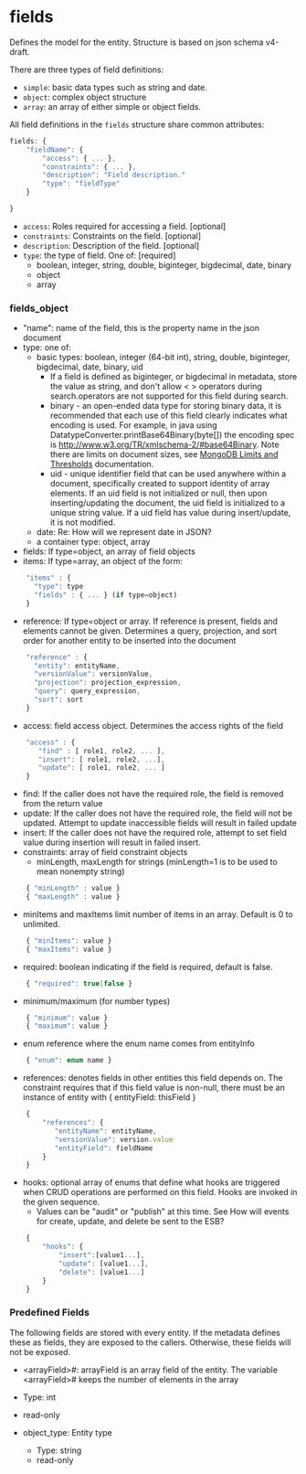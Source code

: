 # fields
Defines the model for the entity.  Structure is based on json schema v4-draft.

There are three types of field definitions:
* `simple`: basic data types such as string and date.
* `object`: complex object structure
* `array`: an array of either simple or object fields.

All field definitions in the `fields` structure share common attributes:

```javascript
fields: {
    "fieldName": {
        "access": { ... },
        "constraints": { ... },
        "description": "Field description."
        "type": "fieldType"
    }

}
```

* `access`: Roles required for accessing a field. [optional]
* `constraints`: Constraints on the field. [optional]
* `description`: Description of the field. [optional]
* `type`: the type of field. One of: [required]
    * boolean, integer, string, double, biginteger, bigdecimal, date, binary
    * object
    * array


### fields_object

* "name": name of the field, this is the property name in the json document
* type: one of:
   *  basic types: boolean, integer (64-bit int), string, double, biginteger, bigdecimal, date, binary, uid
       * If a field is defined as biginteger, or bigdecimal in metadata, store the value as string, and don't allow &lt; &gt; operators during search.operators are not supported for this field during search.
       * binary - an open-ended data type for storing binary data, it is recommended that each use of this field clearly indicates what encoding is used.  For example, in java using DatatypeConverter.printBase64Binary(byte[]) the encoding spec is http://www.w3.org/TR/xmlschema-2/#base64Binary.  Note there are limits on document sizes, see [MongoDB Limits and Thresholds](http://docs.mongodb.org/manual/reference/limits/#BSON-Document-Size) documentation.
       * uid - unique identifier field that can be used anywhere within a document, specifically created to support identity of array elements. If an uid field is not initialized or null, then upon inserting/updating the document, the uid field is initialized to a unique string value. If a uid field has value during insert/update, it is not modified.
   * date: Re: How will we represent date in JSON?
   * a container type: object, array
* fields: If type=object, an array of field objects
* items: If type=array, an object of the form:
```javascript
    "items" : {
      "type": type
      "fields" : { ... } (if type=object)
    }
```
* reference: If type=object or array. If reference is present, fields and elements cannot be given. Determines a query, projection, and sort order for another entity to be inserted into the document
```javascript
    "reference" : {
      "entity": entityName,
      "versionValue": versionValue,
      "projection": projection_expression,
      "query": query_expression,
      "sort": sort
    }
```
* access: field access object. Determines the access rights of the field
```javascript
    "access" : {
       "find" : [ role1, role2, ... ],
       "insert": [ role1, role2, ...],
       "update": [ role1, role2, ... ]
    }
```

  *  find: If the caller does not have the required role, the field is removed from the return value
  *  update: If the caller does not have the required role, the field will not be updated. Attempt to update inaccessible fields will result in failed update
  *  insert: If the caller does not have the required role, attempt to set field value during insertion will result in failed insert.
*  constraints: array of field constraint objects
   *  minLength, maxLength for strings (minLength=1 is to be used to mean nonempty string)
```javascript
    { "minLength" : value }
    { "maxLength" : value }
```
   *  minItems and maxItems limit number of items in an array.  Default is 0 to unlimited.
```javascript
    { "minItems": value }
    { "maxItems": value }
```
   *  required: boolean indicating if the field is required, default is false.
```javascript
    { "required": true|false }
```
   * minimum/maximum (for number types)
```javascript
    { "minimum": value }
    { "maximum": value }
```
   *  enum reference where the enum name comes from entityInfo
```javascript
    { "enum": enum name }
```
   * references: denotes fields in other entities this field depends on. The constraint requires that if this field value is non-null, there must be an instance of entity with { entityField: thisField }
```javascript
    {
        "references": {
           "entityName": entityName,
           "versionValue": version.value
           "entityField": fieldName
        }
    }
```


*  hooks: optional array of enums that define what hooks are triggered when CRUD operations are performed on this field. Hooks are invoked in the given sequence.
   *  Values can be "audit" or "publish" at this time.  See How will events for create, update, and delete be sent to the ESB?
```javascript
    {
        "hooks": {
            "insert":[value1...],
            "update": [value1...],
            "delete": [value1...]
        }
    }
```

### Predefined Fields

The following fields are stored with every entity. If the metadata
defines these as fields, they are exposed to the callers. Otherwise,
these fields will not be exposed.


*  &lt;arrayField&gt;#: arrayField is an array field of the entity. The variable &lt;arrayField&gt;# keeps the number of elements in the array
  * Type: int
  * read-only

* object_type: Entity type
  * Type: string
  * read-only
